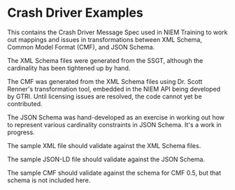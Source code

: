 # Crash Driver Examples

This contains the Crash Driver Message Spec used in NIEM Training to work out mappings and issues in transformations between XML Schema, Common Model Format (CMF), and JSON Schema.

The XML Schema files were generated from the SSGT, although the cardinality has been tightened up by hand.

The CMF was generated from the XML Schema files using Dr. Scott Renner's transformation tool, embedded in the NIEM API being developed by GTRI. Until licensing issues are resolved, the code cannot yet be contributed.

The JSON Schema was hand-developed as an exercise in working out how to represent various cardinality constraints in JSON Schema. It's a work in progress.

The sample XML file should validate against the XML Schema files.

The sample JSON-LD file should validate against the JSON Schema.

The sample CMF should validate against the schema for CMF 0.5, but that schema is not included here.
